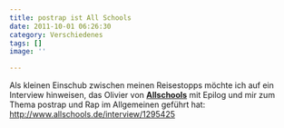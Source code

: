 ```yaml
---
title: postrap ist All Schools
date: 2011-10-01 06:26:30
category: Verschiedenes
tags: []
image: ''

---
```


Als kleinen Einschub zwischen meinen Reisestopps möchte ich auf ein Interview hinweisen, das Olivier von [**Allschools**](http://www.allschools.de/interview/1295425) mit Epilog und mir zum Thema postrap und Rap im Allgemeinen geführt hat:  
<http://www.allschools.de/interview/1295425>
